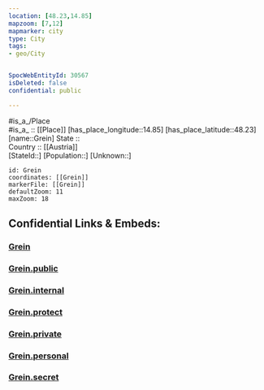 ```yaml
---
location: [48.23,14.85] 
mapzoom: [7,12] 
mapmarker: city 
type: City
tags:
- geo/City


SpocWebEntityId: 30567
isDeleted: false
confidential: public

---
```

#is_a_/Place  
#is_a_ :: [[Place]] 
[has_place_longitude::14.85] 
[has_place_latitude::48.23] 
[name::Grein] 
State ::  
Country :: [[Austria]]  
[StateId::] 
[Population::] 
[Unknown::] 


```leaflet
id: Grein
coordinates: [[Grein]] 
markerFile: [[Grein]] 
defaultZoom: 11 
maxZoom: 18
```


## Confidential Links & Embeds: 

### [Grein](/_Standards/Earth/Continent/Europe/Europe~Central/Austria/Austrias_States/Oberösterreich/City/Grein.md) 

### [Grein.public](/_public/Earth/Continent/Europe/Europe~Central/Austria/Austrias_States/Oberösterreich/City/Grein.public.md) 

### [Grein.internal](/_internal/Earth/Continent/Europe/Europe~Central/Austria/Austrias_States/Oberösterreich/City/Grein.internal.md) 

### [Grein.protect](/_protect/Earth/Continent/Europe/Europe~Central/Austria/Austrias_States/Oberösterreich/City/Grein.protect.md) 

### [Grein.private](/_private/Earth/Continent/Europe/Europe~Central/Austria/Austrias_States/Oberösterreich/City/Grein.private.md) 

### [Grein.personal](/_personal/Earth/Continent/Europe/Europe~Central/Austria/Austrias_States/Oberösterreich/City/Grein.personal.md) 

### [Grein.secret](/_secret/Earth/Continent/Europe/Europe~Central/Austria/Austrias_States/Oberösterreich/City/Grein.secret.md)


